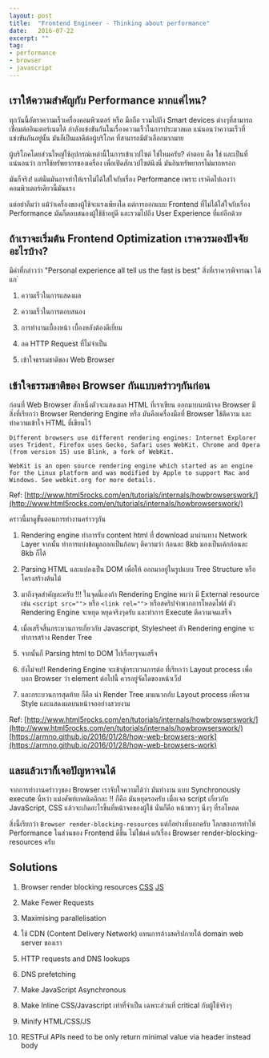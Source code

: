 ```yaml
---
layout: post
title:  "Frontend Engineer - Thinking about performance"
date:   2016-07-22
excerpt: ""
tag:
- performance
- browser
- javascript
---
```


## เราให้ความสำคัญกับ Performance มากแค่ไหน?
ทุกวันนี้อัตราความเร็วเครื่องคอมพิวเตอร์ หรือ มือถือ รวมไปถึง Smart devices ต่างๆที่สามารถเชื่อมต่ออินเตอร์เนตได้
กำลังแข่งขันกันในเรื่องความเร็วในการประมวลผล แน่นอนว่าความเร็วที่แข่งขันกันอยู่นั้น มันก็เป็นผลดีต่อผู้บริโภค
ที่สามารถมีตัวเลือกมากมาย

ผู้บริโภคโดยส่วนใหญ่ใช้อุปกรณ์เหล่านี้ในการเข้าเวปไซต์ ใช่ไหมครับ? คำตอบ คือ ใช่ และเป็นที่แน่นอนว่า
การใช้ทรัพยากรของเครื่อง เพื่อเปิดสักเวปไซต์นึงนี่ มันกินทรัพยากรไม่มากหรอก

มันก็จริง! แต่นั่นมันอาจทำให้เราไม่ได้ใส่ใจกับเรื่อง Performance เพราะ เราคิดไปเองว่าคอมพิวเตอร์เดียวนี้มันแรง

แต่อย่าลืมว่า แม้ว่าเครื่องของผู้ใช้จะแรงเพียงใด แต่การออกแบบ Frontend ที่ไม่ได้ใส่ใจกับเรื่อง Performance
มันก็ตอบสนองผู้ใช้ช้าอยู่ดี และรวมไปถึง User Experience ที่แย่อีกด้วย

## ถ้าเราจะเริ่มต้น Frontend Optimization เราควรมองปัจจัยอะไรบ้าง?
มีคำที่กล่าวว่า "Personal experience all tell us the fast is best" สิ่งที่เราควรพิจารณา ได้แก
่
1. ความเร็วในการแสดงผล

2. ความเร็วในการตอบสนอง

3. การทำงานเบื้องหน้า เบื้องหลังต้องดีเยี่ยม

4. ลด HTTP Request ที่ไม่จำเป็น

5. เข้าใจธรรมชาติของ Web Browser

## เข้าใจธรรมชาติของ Browser กันแบบคร่าวๆกันก่อน
ก่อนที่ Web Browser สักหนึ่งตัวจะแสดงผล HTML ที่เราเขียน ออกมาบนหน้าจอ Browser มีสิ่งที่เรียกว่า
Browser Rendering Engine หรือ มันคือเครื่องมือที่ Browser ใช้ตีความ และทำความเข้าใจ HTML ที่เขียนไว้

```
Different browsers use different rendering engines: Internet Explorer uses Trident, Firefox uses Gecko, Safari uses WebKit. Chrome and Opera (from version 15) use Blink, a fork of WebKit.

WebKit is an open source rendering engine which started as an engine for the Linux platform and was modified by Apple to support Mac and Windows. See webkit.org for more details.
```
Ref: [http://www.html5rocks.com/en/tutorials/internals/howbrowserswork/](http://www.html5rocks.com/en/tutorials/internals/howbrowserswork/)

คราวนี้มาดูขั้นตอนการทำงานคร่าวๆกัน

1. Rendering engine ทำการรับ content html ที่ download มาผ่านทาง Network Layer จากนั้น ทำการแบ่งข้อมูลออกเป็นก้อนๆ
ตีความว่า ก้อนละ 8kb มองเป็นเค้กก้อนละ 8kb ก็ได้

2. Parsing HTML และแปลงเป็น DOM เพื่อให้ ออกมาอยู่ในรูปแบบ Tree Structure หรือ โครงสร้างต้นไม้

3. มาถึงจุดสำคัญละครับ !!! ในจุดนี้เองถ้า Rendering Engine พบว่า มี External resource
เช่น `<script src="">` หรือ `<link rel="">` หรือสคริปจำพวกการโหลดไฟล์ ตัว Rendering Engine จะหยุด หยุดจริงๆครับ และทำการ Execute ตีความจนเสร็จ

4. เมื่อเสร็จสิ้นกระบวนการเกี่ยวกับ Javascript, Stylesheet ตัว Rendering engine จะทำการสร้าง Render Tree

5. จากนั้นก็ Parsing html to DOM ไปเรื่อยๆจนเสร็จ

6. ยังไม่จบ!! Rendering Engine จะเข้าสู่กระบวนการต่อ ที่เรียกว่า Layout process เพื่อบอก Browser ว่า element ต่อไปนี้ ควรอยู่จัดใดของหน้าเว็ป

7. และกระบวนการสุดท้าย ก็คือ นำ Render Tree มาผนวกกับ Layout process เพื่อรวม Style และแสดงผลบนหน้าจออย่างสวยงาม

Ref: [http://www.html5rocks.com/en/tutorials/internals/howbrowserswork/](http://www.html5rocks.com/en/tutorials/internals/howbrowserswork/)
[https://armno.github.io/2016/01/28/how-web-browsers-work](https://armno.github.io/2016/01/28/how-web-browsers-work)

## และแล้วเราก็เจอปัญหาจนได้
จากการทำงานคร่าวๆของ Browser เราจับใจความได้ว่า มันทำงาน แบบ Synchronously execute นี่หว่า แม่งศัพท์เทคนิคอีกละ !! ก็คือ มันหยุดรอครับ เมื่อเจอ script เกี่ยวกับ JavaScript, CSS แล้วจะเกิดอะไรขึ้นที่หน้าจอของผู้ใช้ นั่นก็คือ หน้าขาวๆ นิ่งๆ ที่รอโหลด

สิ่งนี้เรียกว่า `Browser render-blocking-resources` แต่ก็อย่างที่บอกครับ โลกของการทำให้ Performance ในส่วนของ Frontend ดีขึ้น ไม่ใช่แค่ แก้เรื่อง Browser render-blocking-resources ครับ

## Solutions
1. Browser render blocking resources
 [CSS](https://developers.google.com/web/fundamentals/performance/critical-rendering-path/render-blocking-css?hl=en) [JS](https://developers.google.com/speed/docs/insights/BlockingJS)

2. Make Fewer Requests

3. Maximising parallelisation

4. ใช้ CDN (Content Delivery Network) แทนการอ้างสคริปภายใต้ domain web server ของเรา

5. HTTP requests and DNS lookups

6. DNS prefetching

7. Make JavaScript Asynchronous

7. Make Inline CSS/Javascript เท่าที่จำเป็น เฉพาะส่วนที่ critical กับผู้ใช้จริงๆ

8. Minify HTML/CSS/JS

9. RESTFul APIs need to be only return minimal value via header instead body
